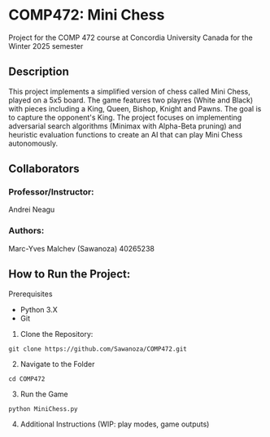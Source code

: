 # COMP472: Mini Chess
Project for the COMP 472 course at Concordia University Canada for the Winter 2025 semester

## Description
This project implements a simplified version of chess called Mini Chess, played on a 5x5 board. The game features two playres (White and Black) with pieces including a King, Queen, Bishop, Knight and Pawns. The goal is to capture the opponent's King. The project focuses on implementing adversarial search algorithms (Minimax with Alpha-Beta pruning) and heuristic evaluation functions to create an AI that can play Mini Chess autonomously.

## Collaborators
### Professor/Instructor:
Andrei Neagu

### Authors:
Marc-Yves Malchev (Sawanoza) 40265238  


## How to Run the Project:
Prerequisites
- Python 3.X
- Git

1. Clone the Repository:
```
git clone https://github.com/Sawanoza/COMP472.git
```

2. Navigate to the Folder
```
cd COMP472
```

3. Run the Game
```
python MiniChess.py
```

4. Additional Instructions (WIP: play modes, game outputs)